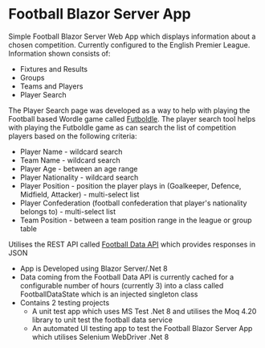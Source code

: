 # Football Blazor Server App

Simple Football Blazor Server Web App which displays information about a chosen competition.  Currently configured to the English Premier League.  Information shown consists of:

* Fixtures and Results
* Groups
* Teams and Players
* Player Search

The Player Search page was developed as a way to help with playing the Football based Wordle game called <a href="https://futboldle.com/">Futboldle</a>.  The player search tool helps with playing the Futboldle game as can search the list of competition players based on the following criteria:

* Player Name - wildcard search
* Team Name - wildcard search
* Player Age - between an age range
* Player Nationality - wildcard search
* Player Position - position the player plays in (Goalkeeper, Defence, Midfield, Attacker) - multi-select list
* Player Confederation (football confederation that player's nationality belongs to) - multi-select list
* Team Position - between a team position range in the league or group table

Utilises the REST API called <a href="https://www.football-data.org/">Football Data API</a> which provides responses in JSON

* App is Developed using Blazor Server/.Net 8
* Data coming from the Football Data API is currently cached for a configurable number of hours (currently 3) into a class called FootballDataState which is an injected singleton class
* Contains 2 testing projects
  - A unit test app which uses MS Test .Net 8 and utilises the Moq 4.20 library to unit test the football data service
  - An automated UI testing app to test the Football Blazor Server App which utilises Selenium WebDriver .Net 8
